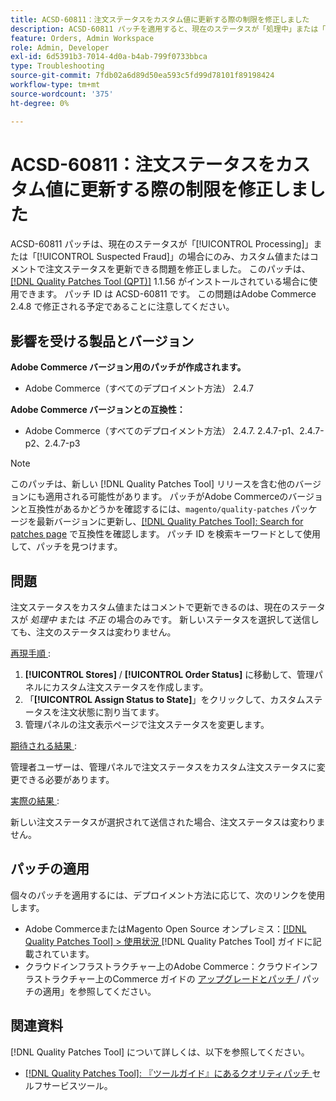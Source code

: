 ```yaml
---
title: ACSD-60811：注文ステータスをカスタム値に更新する際の制限を修正しました
description: ACSD-60811 パッチを適用すると、現在のステータスが「処理中」または「不正」の場合にのみ、カスタム値またはコメントを使用して注文ステータスを更新できるAdobe Commerceの問題を修正できます。
feature: Orders, Admin Workspace
role: Admin, Developer
exl-id: 6d5391b3-7014-4d0a-b4ab-799f0733bbca
type: Troubleshooting
source-git-commit: 7fdb02a6d89d50ea593c5fd99d78101f89198424
workflow-type: tm+mt
source-wordcount: '375'
ht-degree: 0%

---
```


# ACSD-60811：注文ステータスをカスタム値に更新する際の制限を修正しました

ACSD-60811 パッチは、現在のステータスが「[!UICONTROL Processing]」または「[!UICONTROL Suspected Fraud]」の場合にのみ、カスタム値またはコメントで注文ステータスを更新できる問題を修正しました。 このパッチは、[[!DNL Quality Patches Tool (QPT)]](/help/tools/quality-patches-tool/quality-patches-tool-to-self-serve-quality-patches.md) 1.1.56 がインストールされている場合に使用できます。 パッチ ID は ACSD-60811 です。 この問題はAdobe Commerce 2.4.8 で修正される予定であることに注意してください。

## 影響を受ける製品とバージョン

**Adobe Commerce バージョン用のパッチが作成されます。**

* Adobe Commerce（すべてのデプロイメント方法） 2.4.7

**Adobe Commerce バージョンとの互換性：**

* Adobe Commerce（すべてのデプロイメント方法） 2.4.7. 2.4.7-p1、2.4.7-p2、2.4.7-p3

>[!NOTE]
>
>このパッチは、新しい [!DNL Quality Patches Tool] リリースを含む他のバージョンにも適用される可能性があります。 パッチがAdobe Commerceのバージョンと互換性があるかどうかを確認するには、`magento/quality-patches` パッケージを最新バージョンに更新し、[[!DNL Quality Patches Tool]: Search for patches page](https://experienceleague.adobe.com/tools/commerce-quality-patches/index.html) で互換性を確認します。 パッチ ID を検索キーワードとして使用して、パッチを見つけます。

## 問題

注文ステータスをカスタム値またはコメントで更新できるのは、現在のステータスが *処理中* または *不正* の場合のみです。 新しいステータスを選択して送信しても、注文のステータスは変わりません。

<u> 再現手順 </u>:

1. **[!UICONTROL Stores]** / **[!UICONTROL Order Status]** に移動して、管理パネルにカスタム注文ステータスを作成します。
1. 「**[!UICONTROL Assign Status to State]**」をクリックして、カスタムステータスを注文状態に割り当てます。
1. 管理パネルの注文表示ページで注文ステータスを変更します。

<u> 期待される結果 </u>:

管理者ユーザーは、管理パネルで注文ステータスをカスタム注文ステータスに変更できる必要があります。

<u> 実際の結果 </u>:

新しい注文ステータスが選択されて送信された場合、注文ステータスは変わりません。

## パッチの適用

個々のパッチを適用するには、デプロイメント方法に応じて、次のリンクを使用します。

* Adobe CommerceまたはMagento Open Source オンプレミス：[[!DNL Quality Patches Tool] > 使用状況 ](/help/tools/quality-patches-tool/usage.md)[!DNL Quality Patches Tool] ガイドに記載されています。
* クラウドインフラストラクチャー上のAdobe Commerce：クラウドインフラストラクチャー上のCommerce ガイドの [ アップグレードとパッチ ](https://experienceleague.adobe.com/docs/commerce-cloud-service/user-guide/develop/upgrade/apply-patches.html)/ パッチの適用」を参照してください。

## 関連資料

[!DNL Quality Patches Tool] について詳しくは、以下を参照してください。

* [[!DNL Quality Patches Tool]: 『ツールガイド』にあるクオリティパッチ ](/help/tools/quality-patches-tool/quality-patches-tool-to-self-serve-quality-patches.md) セルフサービスツール。
